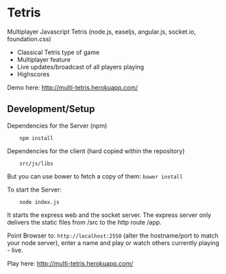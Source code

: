 Tetris
======

Multiplayer Javascript Tetris (node.js, easeljs, angular.js, socket.io, foundation.css) 

* Classical Tetris type of game
* Multiplayer feature
* Live updates/broadcast of all players playing
* Highscores

Demo here: http://multi-tetris.herokuapp.com/

Development/Setup
-----
Dependencies for the Server (npm)
```
    npm install
```
Dependencies for the client (hard copied within the repository)
```
    src/js/libs
```
But you can use bower to fetch a copy of them: `bower install`

To start the Server:
```
    node index.js
```
It starts the express web and the socket server. The express server only delivers the static files from /src to the http route /app.

Point Browser to: `http://localhost:2550` (alter the hostname/port to match your node server), enter a name and play or watch others currently playing - live.


Play here: http://multi-tetris.herokuapp.com/
